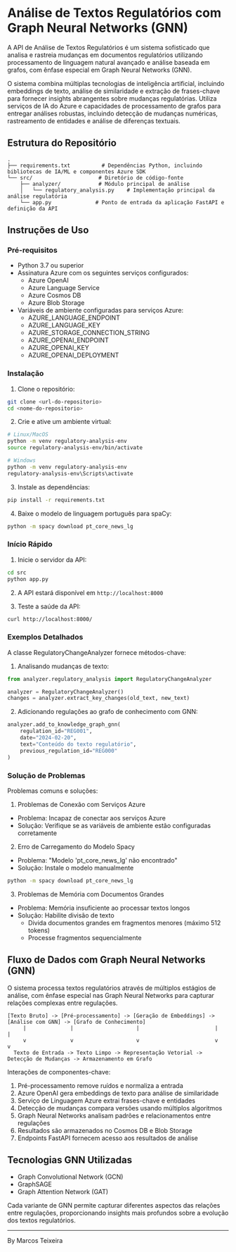 # Análise de Textos Regulatórios com Graph Neural Networks (GNN)

A API de Análise de Textos Regulatórios é um sistema sofisticado que analisa e rastreia mudanças em documentos regulatórios utilizando processamento de linguagem natural avançado e análise baseada em grafos, com ênfase especial em Graph Neural Networks (GNN).

O sistema combina múltiplas tecnologias de inteligência artificial, incluindo embeddings de texto, análise de similaridade e extração de frases-chave para fornecer insights abrangentes sobre mudanças regulatórias. Utiliza serviços de IA do Azure e capacidades de processamento de grafos para entregar análises robustas, incluindo detecção de mudanças numéricas, rastreamento de entidades e análise de diferenças textuais.

## Estrutura do Repositório
```
.
├── requirements.txt          # Dependências Python, incluindo bibliotecas de IA/ML e componentes Azure SDK
└── src/                     # Diretório de código-fonte
    ├── analyzer/            # Módulo principal de análise
    │   └── regulatory_analysis.py    # Implementação principal da análise regulatória
    └── app.py              # Ponto de entrada da aplicação FastAPI e definição da API
```

## Instruções de Uso
### Pré-requisitos
- Python 3.7 ou superior
- Assinatura Azure com os seguintes serviços configurados:
  - Azure OpenAI
  - Azure Language Service
  - Azure Cosmos DB
  - Azure Blob Storage
- Variáveis de ambiente configuradas para serviços Azure:
  - AZURE_LANGUAGE_ENDPOINT
  - AZURE_LANGUAGE_KEY
  - AZURE_STORAGE_CONNECTION_STRING
  - AZURE_OPENAI_ENDPOINT
  - AZURE_OPENAI_KEY
  - AZURE_OPENAI_DEPLOYMENT

### Instalação
1. Clone o repositório:
```bash
git clone <url-do-repositorio>
cd <nome-do-repositorio>
```

2. Crie e ative um ambiente virtual:
```bash
# Linux/MacOS
python -m venv regulatory-analysis-env
source regulatory-analysis-env/bin/activate

# Windows
python -m venv regulatory-analysis-env
regulatory-analysis-env\Scripts\activate
```

3. Instale as dependências:
```bash
pip install -r requirements.txt
```

4. Baixe o modelo de linguagem português para spaCy:
```bash
python -m spacy download pt_core_news_lg
```

### Início Rápido
1. Inicie o servidor da API:
```bash
cd src
python app.py
```

2. A API estará disponível em `http://localhost:8000`

3. Teste a saúde da API:
```bash
curl http://localhost:8000/
```

### Exemplos Detalhados
A classe RegulatoryChangeAnalyzer fornece métodos-chave:

1. Analisando mudanças de texto:
```python
from analyzer.regulatory_analysis import RegulatoryChangeAnalyzer

analyzer = RegulatoryChangeAnalyzer()
changes = analyzer.extract_key_changes(old_text, new_text)
```

2. Adicionando regulações ao grafo de conhecimento com GNN:
```python
analyzer.add_to_knowledge_graph_gnn(
    regulation_id="REG001",
    date="2024-02-20",
    text="Conteúdo do texto regulatório",
    previous_regulation_id="REG000"
)
```

### Solução de Problemas
Problemas comuns e soluções:

1. Problemas de Conexão com Serviços Azure
- Problema: Incapaz de conectar aos serviços Azure
- Solução: Verifique se as variáveis de ambiente estão configuradas corretamente

2. Erro de Carregamento do Modelo Spacy
- Problema: "Modelo 'pt_core_news_lg' não encontrado"
- Solução: Instale o modelo manualmente
```bash
python -m spacy download pt_core_news_lg
```

3. Problemas de Memória com Documentos Grandes
- Problema: Memória insuficiente ao processar textos longos
- Solução: Habilite divisão de texto
  - Divida documentos grandes em fragmentos menores (máximo 512 tokens)
  - Processe fragmentos sequencialmente

## Fluxo de Dados com Graph Neural Networks (GNN)
O sistema processa textos regulatórios através de múltiplos estágios de análise, com ênfase especial nas Graph Neural Networks para capturar relações complexas entre regulações.

```ascii
[Texto Bruto] -> [Pré-processamento] -> [Geração de Embeddings] -> [Análise com GNN] -> [Grafo de Conhecimento]
     |              |                    |                        |                  |
     v              v                    v                        v                  v
  Texto de Entrada -> Texto Limpo -> Representação Vetorial -> Detecção de Mudanças -> Armazenamento em Grafo
```

Interações de componentes-chave:
1. Pré-processamento remove ruídos e normaliza a entrada
2. Azure OpenAI gera embeddings de texto para análise de similaridade
3. Serviço de Linguagem Azure extrai frases-chave e entidades
4. Detecção de mudanças compara versões usando múltiplos algoritmos
5. Graph Neural Networks analisam padrões e relacionamentos entre regulações
6. Resultados são armazenados no Cosmos DB e Blob Storage
7. Endpoints FastAPI fornecem acesso aos resultados de análise

## Tecnologias GNN Utilizadas
- Graph Convolutional Network (GCN)
- GraphSAGE
- Graph Attention Network (GAT)

Cada variante de GNN permite capturar diferentes aspectos das relações entre regulações, proporcionando insights mais profundos sobre a evolução dos textos regulatórios.

---

By Marcos Teixeira